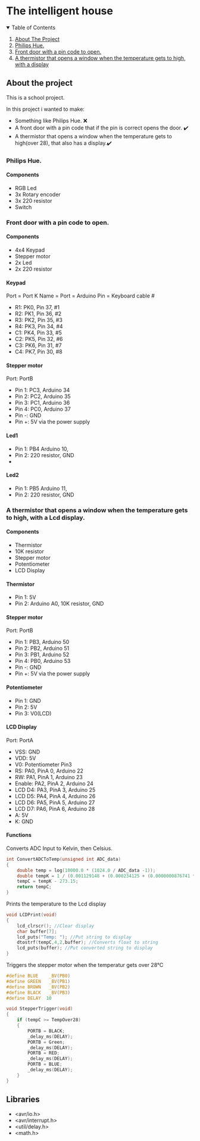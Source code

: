 # The intelligent house

<details open="open">
  <summary>Table of Contents</summary>
  <ol>
    <li>
      <a href="#about-the-project">About The Project</a>
    </li>
     <li>
      <a href="#philips-hue">Philips Hue.</a>
    </li>
     <li>
      <a href="#front-door-with-a-pin-code-to-open">Front door with a pin code to open.</a>
    </li>
     <li>
      <a href="#a-thermistor-that-opens-a-window-when-the-temperature-gets-to-high-with-a-lcd-display">A thermistor that opens a window when the temperature gets to high, with a display</a>
    </li>
  </ol>
</details>

## About the project
This is a school project.

In this project i wanted to make:
* Something like Philips Hue. ❌
* A front door with a pin code that if the pin is correct opens the door. ✔️
* A thermistor that opens a window when the temperature gets to high(over 28), that also has a display.✔️

### Philips Hue.
#### Components
* RGB Led
* 3x Rotary encoder
* 3x 220 resistor
* Switch

### Front door with a pin code to open.
#### Components
* 4x4 Keypad
* Stepper motor
* 2x Led
* 2x 220 resistor

#### Keypad
Port = Port K
Name = Port = Arduino Pin = Keyboard cable #
* R1: PK0, Pin 37, #1
* R2: PK1, Pin 36, #2
* R3: PK2, Pin 35, #3
* R4: PK3, Pin 34, #4
* C1: PK4, Pin 33, #5
* C2: PK5, Pin 32, #6
* C3: PK6, Pin 31, #7
* C4: PK7, Pin 30, #8

#### Stepper motor
Port: PortB
* Pin 1: PC3, Arduino 34
* Pin 2: PC2, Arduino 35
* Pin 3: PC1, Arduino 36
* Pin 4: PC0, Arduino 37
* Pin -: GND
* Pin +: 5V via the power supply

#### Led1
* Pin 1: PB4 Arduino 10,
* Pin 2: 220 resistor, GND
* 
#### Led2
* Pin 1: PB5 Arduino 11,
* Pin 2: 220 resistor, GND

### A thermistor that opens a window when the temperature gets to high, with a Lcd display.
#### Components
* Thermistor
* 10K resistor
* Stepper motor
* Potentiometer
* LCD Display
 
#### Thermistor 
* Pin 1: 5V
* Pin 2:  Arduino A0, 10K resistor, GND

#### Stepper motor
Port: PortB
* Pin 1: PB3, Arduino 50
* Pin 2: PB2, Arduino 51
* Pin 3: PB1, Arduino 52
* Pin 4: PB0, Arduino 53
* Pin -: GND
* Pin +: 5V via the power supply

#### Potentiometer
* Pin 1: GND
* Pin 2: 5V
* Pin 3: V0(LCD)

#### LCD Display
Port: PortA
* VSS: GND
* VDD: 5V
* V0: Potentiometer Pin3
* RS: PA0, PinA 0, Arduino 22
* RW: PA1, PinA 1, Arduino 23
* Enable: PA2, PinA 2, Arduino 24
* LCD D4: PA3, PinA 3, Arduino 25
* LCD D5: PA4, PinA 4, Arduino 26
* LCD D6: PA5, PinA 5, Arduino 27
* LCD D7: PA6, PinA 6, Arduino 28
* A: 5V
* K: GND

#### Functions
Converts ADC Input to Kelvin, then Celsius.
```c
int ConvertADCToTemp(unsigned int ADC_data)
{
	double temp = log(10000.0 * (1024.0 / ADC_data -1));
	double tempK = 1 / (0.001129148 + (0.000234125 + (0.0000000876741 *temp *temp))*temp);
	tempC = tempK - 273.15;
	return tempC;
}
```

Prints the temperature to the Lcd display
```c
void LCDPrint(void)
{
	lcd_clrscr(); //Clear display
	char buffer[7];
	lcd_puts("Temp: "); //Put string to display
	dtostrf(tempC,4,2,buffer); //Converts float to string
	lcd_puts(buffer); //Put converted string to display
}
```
Triggers the stepper motor when the temperatur gets over 28°C
```c
#define BLUE    _BV(PB0)
#define GREEN   _BV(PB1)
#define BROWN	_BV(PB2)
#define BLACK   _BV(PB3)
#define DELAY  10

void StepperTrigger(void)
{
	if (tempC >= TempOver28)
	{
		PORTB = BLACK;
		_delay_ms(DELAY);
		PORTB = Green;
		_delay_ms(DELAY);
		PORTB = RED;
		_delay_ms(DELAY);
		PORTB = BLUE;
		_delay_ms(DELAY);
	}
}
```
## Libraries
* <avr/io.h>
* <avr/interrupt.h>
* <util/delay.h>
* <math.h>








